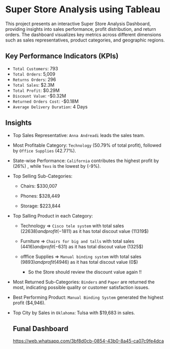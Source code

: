 # Super Store Analysis using Tableau
This project presents an interactive Super Store Analysis Dashboard, providing insights into sales performance, profit distribution, and return orders. The dashboard visualizes key metrics across different dimensions such as sales representatives, product categories, and geographic regions.

## Key Performance Indicators (KPIs)

- `Total Customers`: 793
- `Total Orders`: 5,009
- `Returns Orders`: 296
- `Total Sales`: $2.3M
- `Total Profit`: $0.29M
- `Discount Value`: -$0.32M
- `Returned Orders Cost`: -$0.18M
- `Average Delivery Duration`: 4 Days

## Insights

- Top Sales Representative: `Anna Andreadi` leads the sales team.

- Most Profitable Category: `Technology` (50.79% of total profit), followed by `Office Supplies` (42.77%).

- State-wise Performance: `California` contributes the highest profit by (26%) , while `Texs` is the lowest by (-9%).

- Top Selling Sub-Categories:

   - Chairs: $330,007

   - Phones: $328,449

   - Storage: $223,844
  
- Top Salling Product in each Category:
  - Technology => `Cisco tele system` with total sales (22638$) and profit (-1811$) as it has total discout value (11319$)
  - Furniture => `Chairs for big and talls` with total sales (4416$) and profit (-631$) as it has total discout value (1325$)
  - offfice Supplies => `Manual binding system` with total sales (9893$) and profit (4946$) as it has total discout value (0$)
    
      - So the Store should review the discount value again !!

- Most Returned Sub-Categories: `Binders` and `Paper` are returned the most, indicating possible quality or customer satisfaction issues.

- Best Performing Product: `Manual Binding System` generated the highest profit ($4,946).

- Top City by Sales in `Oklahoma`: Tulsa with $19,683 in sales.

  ## Funal Dashboard
  https://web.whatsapp.com/3bf8d0cb-0854-43b0-8a45-ca07c9fe4dca
